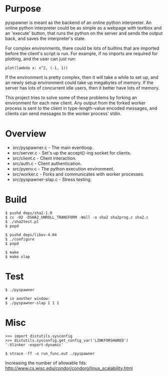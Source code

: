 Purpose
=======

pyspawner is meant as the backend of an online python interpreter.  An online
python interpreter could be as simple as a webpage with textbox and an
'execute' button, that runs the python on the server and sends the output
back, and saves the interpreter's state.

For complex environments, there could be lots of builtins that are imported
before the client's script is run.  For example, if no imports are required
for plotting, and the user can just run:

    plot(lambda x: x^2, (-1, 1))

If the environment is pretty complex, then it will take a while to set up, and
an newly setup environment could take up megabytes of memory.  If the server
has lots of concurrent idle users, then it better have lots of memory.

This project tries to solve some of these problems by forking an environment
for each new client.  Any output from the forked worker process is sent to the
client in type-length-value encoded messages, and clients can send messages
to the worker process' stdin.

Overview
========

* src/pyspawner.c - The main eventloop.
* src/server.c - Set's up the accept()-ing socket for clients.
* src/client.c - Client interaction.
* src/auth.c - Client authentication.
* src/pyenv.c - The python execution environment.
* src/worker.c - Forks and communicates with worker processes.
* src/pyspawner-slap.c - Stress testing.

Build
=====

    $ pushd deps/sha2-1.0
    $ cc -O2 -DSHA2_UNROLL_TRANSFORM -Wall -o sha2 sha2prog.c sha2.c
    $ ./sha2test.pl
    $ popd
    
    $ pushd deps/libev-4.04
    $ ./configure
    $ popd
    
    $ make
    $ make slap


Test
====

    $ ./pyspawner
    
    # in another window:
    $ ./pyspawner-slap 1 1 1


Misc
====

    >>> import distutils.sysconfig
    >>> distutils.sysconfig.get_config_var('LINKFORSHARED')
    '-Xlinker -export-dynamic'

    $ strace -ff -o run_func.out ./pyspawner


Increasing the number of allowable fds: http://www.cs.wisc.edu/condor/condorg/linux_scalability.html
